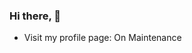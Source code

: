 ### Hi there, 👋
<!-- On update -->
<!--  https://hifdzullahportfolio.netlify.app -->
- Visit my profile page: On Maintenance 
<!-- Visit my personal project : https://rescuemenodejsdb.herokuapp.com/-->
<!--


Here are some ideas to get you started:

- 🔭 I’m currently working on ...
- 🌱 I’m currently learning ...
- 👯 I’m looking to collaborate on ...
- 🤔 I’m looking for help with ...
- 💬 Ask me about ...
- 📫 How to reach me: ...
- 😄 Pronouns: ...
- ⚡ Fun fact: ...
-->

